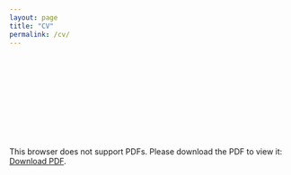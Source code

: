 ```yaml
---
layout: page
title: "CV"
permalink: /cv/
---
```


<object data="https://mxndrwgrdnr.github.io/gardner_resume_26_oct_2019.pdf" type="application/pdf" width="700px" height="700px">
    <embed src="https://mxndrwgrdnr.github.io/gardner_resume_26_oct_2019.pdf">
        <p>This browser does not support PDFs. Please download the PDF to view it: <a href="https://mxndrwgrdnr.github.io/gardner_resume_26_oct_2019.pdf">Download PDF</a>.</p>
    </embed>
</object>

